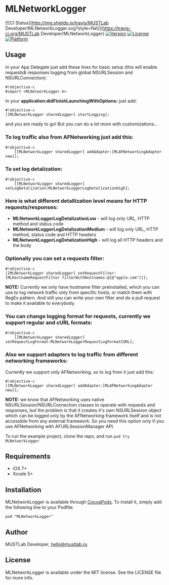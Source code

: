 # MLNetworkLogger

[![CI Status](http://img.shields.io/travis/MUSTLab Developer/MLNetworkLogger.svg?style=flat)](https://travis-ci.org/MUSTLab Developer/MLNetworkLogger)
[![Version](https://img.shields.io/cocoapods/v/MLNetworkLogger.svg?style=flat)](http://cocoadocs.org/docsets/MLNetworkLogger)
[![License](https://img.shields.io/cocoapods/l/MLNetworkLogger.svg?style=flat)](http://cocoadocs.org/docsets/MLNetworkLogger)
[![Platform](https://img.shields.io/cocoapods/p/MLNetworkLogger.svg?style=flat)](http://cocoadocs.org/docsets/MLNetworkLogger)

## Usage

In your App Delegate just add these lines for basic setup (this will enable requests& responses logging from global NSURLSession and NSURLConnection):

```
#!objective-c
#import <MLNetworkLogger.h>
```
In your **application:didFinishLaunchingWithOptions:** just add:
```
#!objective-c
[[MLNetworkLogger sharedLogger] startLogging];
```
and you are ready to go! But you can do a lot more with customizations...

### To log traffic also from AFNetworking just add this:
```
#!objective-c
    [[MLNetworkLogger sharedLogger] addAdapter:[MLAFNetworkingAdapter new]];
```

### To set log detalization:
```
#!objective-c
    [[MLNetworkLogger sharedLogger] setLogDetalization:MLNetworkLoggerLogDetalizationHigh];
```

### Here is what different detallization level means for HTTP requests/responses:
* **MLNetworkLoggerLogDetalizationLow** - will log only URL, HTTP method and status code
* **MLNetworkLoggerLogDetalizationMedium** - will log only URL, HTTP method, status code and HTTP headers
* **MLNetworkLoggerLogDetalizationHigh** - will log all HTTP headers and the body

### Optionally you can set a requests filter:
```
#!objective-c
[[MLNetworkLogger sharedLogger] setRequestFilter:[MLHostnameRequestFilter filterWithHostnames:@[@"apple.com"]]];
```
**NOTE:** Currently we only have hostname filter preinstalled, which you can use to log network traffic only from specific hosts, or match them with RegEx pattern. And still you can write your own filter and do a pull request to make it available to everybody.

### You can change logging format for requests, currently we support regular and cURL formats:
```
#!objective-c
    [[MLNetworkLogger sharedLogger] setRequestLogFormat:MLNetworkLoggerRequestLogFormatCURL];
```

### Also we support adapters to log traffic from different networking frameworks:

Currently we support only AFNetworking, so to log from it just add this:
```
#!objective-c
[[MLNetworkLogger sharedLogger] addAdapter:[MLAFNetworkingAdapter new]];
```
**NOTE:** we know that AFNetworking uses native NSURLSession/NSURLConnection classes to operate with requests and responses, but the problem is that it creates it's own NSURLSession object which can be logged only by the AFNetworking framework itself and is not accessible from any external framework. So you need this option only if you use AFNetworking with AFURLSessionManager API.

To run the example project, clone the repo, and run `pod try MLNetworkLogger`

## Requirements

* iOS 7+
* Xcode 5+

## Installation

MLNetworkLogger is available through [CocoaPods](http://cocoapods.org). To install
it, simply add the following line to your Podfile:

    pod "MLNetworkLogger"

## Author

MUSTLab Developer, hello@mustlab.ru

## License

MLNetworkLogger is available under the MIT license. See the LICENSE file for more info.